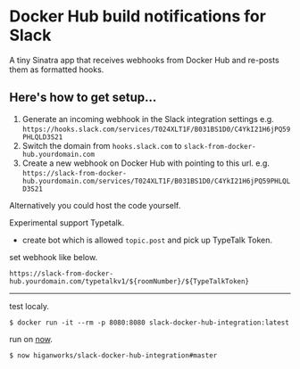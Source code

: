 Docker Hub build notifications for Slack
========================================

A tiny Sinatra app that receives webhooks from Docker Hub and re-posts them as formatted hooks.

## Here's how to get setup...

1. Generate an incoming webhook in the Slack integration settings e.g. `https://hooks.slack.com/services/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`
2. Switch the domain from `hooks.slack.com` to `slack-from-docker-hub.yourdomain.com`
3. Create a new webhook on Docker Hub with pointing to this url. e.g. `https://slack-from-docker-hub.yourdomain.com/services/T024XLT1F/B031BS1D0/C4YkI21H6jPQ59PHLQLD3S21`


Alternatively you could host the code yourself.


Experimental support Typetalk.

- create bot which is allowed `topic.post` and pick up TypeTalk Token.

set webhook like below.

```
https://slack-from-docker-hub.yourdomain.com/typetalkv1/${roomNumber}/${TypeTalkToken}
```

----

test localy.

```
$ docker run -it --rm -p 8080:8080 slack-docker-hub-integration:latest
```

run on [now](https://zeit.co).

```
$ now higanworks/slack-docker-hub-integration#master
```

